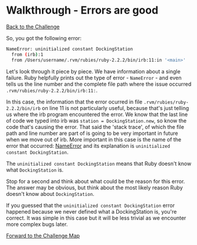 # Walkthrough - Errors are good

[Back to the Challenge](../4_errors_are_good.md)

So, you got the following error:

```sh
NameError: uninitialized constant DockingStation
  from (irb):1
  from /Users/username/.rvm/rubies/ruby-2.2.2/bin/irb:11:in '<main>'
```

Let's look through it piece by piece.  We have information about a single failure.  Ruby helpfully prints out the type of error - `NameError` - and even tells us the line number and the complete file path where the issue occurred ` .rvm/rubies/ruby-2.2.2/bin/irb:11:`.

In this case, the information that the error ocurred in file `.rvm/rubies/ruby-2.2.2/bin/irb` on line 11 is not particularly useful, because that's just telling us where the irb program encountered the error.  We know that the last line of code we typed into irb was `station = DockingStation.new`, so know the code that's causing the error.  That said the 'stack trace', of which the file path and line number are part of is going to be very important in future when we move out of irb.  More important in this case is the name of the error that occurred: [NameError](http://www.ruby-doc.org/core-2.1.2/NameError.html) and its explanation is `uninitialized constant DockingStation`.

The `uninitialized constant DockingStation` means that Ruby doesn't know what `DockingStation` is.

Stop for a second and think about what could be the reason for this error. The answer may be obvious, but think about the most likely reason Ruby doesn't know about `DockingStation`.

If you guessed that the `uninitialized constant DockingStation` error happened because we never defined what a DockingStation is, you're correct. It was simple in this case but it will be less trivial as we encounter more complex bugs later.

[Forward to the Challenge Map](../0_challenge_map.md)